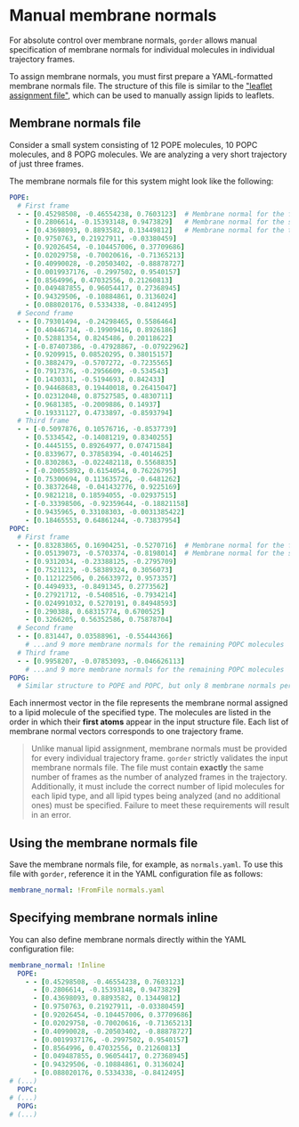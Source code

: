 # Manual membrane normals

For absolute control over membrane normals, `gorder` allows manual specification of membrane normals for individual molecules in individual trajectory frames.

To assign membrane normals, you must first prepare a YAML-formatted membrane normals file. The structure of this file is similar to the ["leaflet assignment file"](manual_leaflets.md#leaflet-assignment-file), which can be used to manually assign lipids to leaflets.

## Membrane normals file

Consider a small system consisting of 12 POPE molecules, 10 POPC molecules, and 8 POPG molecules. We are analyzing a very short trajectory of just three frames.

The membrane normals file for this system might look like the following:

```yaml
POPE:
  # First frame
  - - [0.45298508, -0.46554238, 0.7603123]  # Membrane normal for the first POPE molecule
    - [0.2806614, -0.15393148, 0.9473829]   # Membrane normal for the second POPE molecule   
    - [0.43698093, 0.8893582, 0.13449812]   # Membrane normal for the third POPE molecule
    - [0.9750763, 0.21927911, -0.03380459]
    - [0.92026454, -0.104457006, 0.37709686]
    - [0.02029758, -0.70020616, -0.71365213]
    - [0.40990028, -0.20503402, -0.88878727]
    - [0.0019937176, -0.2997502, 0.9540157]
    - [0.8564996, 0.47032556, 0.21260813]
    - [0.049487855, 0.96054417, 0.27368945]
    - [0.94329506, -0.10884861, 0.3136024]
    - [0.088020176, 0.5334338, -0.8412495]
  # Second frame
  - - [0.79301494, -0.24298465, 0.5586464]
    - [0.40446714, -0.19909416, 0.8926186]
    - [0.52881354, 0.8245486, 0.20118622]
    - [-0.87407386, -0.47928867, -0.07922962]
    - [0.9209915, 0.08520295, 0.38015157]
    - [0.3882479, -0.5707272, -0.7235565]
    - [0.7917376, -0.2956609, -0.534543]
    - [0.1430331, -0.5194693, 0.842433]
    - [0.94468683, 0.19440018, 0.26415047]
    - [0.02312048, 0.87527585, 0.4830711]
    - [0.9681385, -0.2009886, 0.14937]
    - [0.19331127, 0.4733897, -0.8593794]
  # Third frame
  - - [-0.5097876, 0.10576716, -0.8537739]
    - [0.5334542, -0.14081219, 0.8340255]
    - [0.4445155, 0.89264977, 0.07471584]
    - [0.8339677, 0.37858394, -0.4014625]
    - [0.8302863, -0.022482118, 0.5568835]
    - [-0.20055892, 0.6154054, 0.76226795]
    - [0.75300694, 0.113635726, -0.6481262]
    - [0.38372648, -0.041432776, 0.9225169]
    - [0.9821218, 0.18594055, -0.02937515]
    - [-0.33398506, -0.92359644, -0.18821158]
    - [0.9435965, 0.33108303, -0.0031385422]
    - [0.18465553, 0.64861244, -0.73837954]
POPC:
  # First frame
  - - [0.83283865, 0.16904251, -0.5270716]  # Membrane normal for the first POPC molecule
    - [0.05139073, -0.5703374, -0.8198014]  # Membrane normal for the second POPC molecule
    - [0.9312034, -0.23388125, -0.2795709]
    - [0.7521123, -0.58389324, 0.3056073]
    - [0.112122506, 0.26633972, 0.9573357]
    - [0.4494933, -0.8491345, 0.2773562]
    - [0.27921712, -0.5408516, -0.7934214]
    - [0.024991032, 0.5270191, 0.84948593]
    - [0.290388, 0.68315774, 0.6700525]
    - [0.3266205, 0.56352586, 0.75878704]
  # Second frame
  - - [0.831447, 0.03588961, -0.55444366]
    # ...and 9 more membrane normals for the remaining POPC molecules
  # Third frame
  - - [0.9958207, -0.07853093, -0.046626113]
    # ...and 9 more membrane normals for the remaining POPC molecules
POPG:
  # Similar structure to POPE and POPC, but only 8 membrane normals per frame
```

Each innermost vector in the file represents the membrane normal assigned to a lipid molecule of the specified type. The molecules are listed in the order in which their **first atoms** appear in the input structure file. Each list of membrane normal vectors corresponds to one trajectory frame.

> Unlike manual lipid assignment, membrane normals must be provided for every individual trajectory frame. `gorder` strictly validates the input membrane normals file. The file must contain **exactly** the same number of frames as the number of analyzed frames in the trajectory. Additionally, it must include the correct number of lipid molecules for each lipid type, and all lipid types being analyzed (and no additional ones) must be specified. Failure to meet these requirements will result in an error.

## Using the membrane normals file

Save the membrane normals file, for example, as `normals.yaml`. To use this file with `gorder`, reference it in the YAML configuration file as follows:

```yaml
membrane_normal: !FromFile normals.yaml
```

## Specifying membrane normals inline

You can also define membrane normals directly within the YAML configuration file:

```yaml
membrane_normal: !Inline
  POPE:
    - - [0.45298508, -0.46554238, 0.7603123] 
      - [0.2806614, -0.15393148, 0.9473829] 
      - [0.43698093, 0.8893582, 0.13449812]
      - [0.9750763, 0.21927911, -0.03380459]
      - [0.92026454, -0.104457006, 0.37709686]
      - [0.02029758, -0.70020616, -0.71365213]
      - [0.40990028, -0.20503402, -0.88878727]
      - [0.0019937176, -0.2997502, 0.9540157]
      - [0.8564996, 0.47032556, 0.21260813]
      - [0.049487855, 0.96054417, 0.27368945]
      - [0.94329506, -0.10884861, 0.3136024]
      - [0.088020176, 0.5334338, -0.8412495]
# (...)
  POPC:
# (...)
  POPG:
# (...)
```